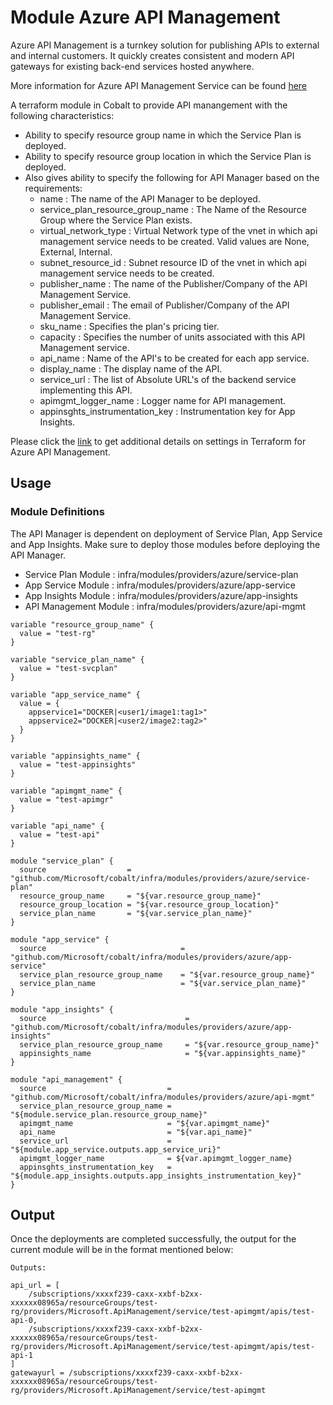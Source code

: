 # Module Azure API Management

Azure API Management is a turnkey solution for publishing APIs to external and internal customers. It quickly creates consistent and modern API gateways for existing back-end services hosted anywhere.

More information for Azure API Management Service can be found [here](https://azure.microsoft.com/en-us/services/api-management)

A terraform module in Cobalt to provide API manangement with the following characteristics:

- Ability to specify resource group name in which the Service Plan is deployed.
- Ability to specify resource group location in which the Service Plan is deployed.
- Also gives ability to specify the following for API Manager based on the requirements:
  - name : The name of the API Manager to be deployed.
  - service_plan_resource_group_name : The Name of the Resource Group where the Service Plan exists.
  - virtual_network_type : Virtual Network type of the vnet in which api management service needs to be created. Valid values are None, External, Internal.
  - subnet_resource_id : Subnet resource ID of the vnet in which api management service needs to be created.
  - publisher_name : The name of the Publisher/Company of the API Management Service.
  - publisher_email : The email of Publisher/Company of the API Management Service.
  - sku_name : Specifies the plan's pricing tier.
  - capacity : Specifies the number of units associated with this API Management service.
  - api_name : Name of the API's to be created for each app service.
  - display_name : The display name of the API.
  - service_url : The list of Absolute URL's of the backend service implementing this API.
  - apimgmt_logger_name : Logger name for API management.
  - appinsghts_instrumentation_key : Instrumentation key for App Insights.

Please click the [link](https://www.terraform.io/docs/providers/azurerm/d/api_management.html) to get additional details on settings in Terraform for Azure API Management.

## Usage

### Module Definitions

The API Manager is dependent on deployment of Service Plan, App Service and App Insights. Make sure to deploy those modules before deploying the API Manager.

- Service Plan Module : infra/modules/providers/azure/service-plan
- App Service Module : infra/modules/providers/azure/app-service
- App Insights Module : infra/modules/providers/azure/app-insights
- API Management Module : infra/modules/providers/azure/api-mgmt

```
variable "resource_group_name" {
  value = "test-rg"
}

variable "service_plan_name" {
  value = "test-svcplan"
}

variable "app_service_name" {
  value = {
    appservice1="DOCKER|<user1/image1:tag1>"
    appservice2="DOCKER|<user2/image2:tag2>"
  }
}

variable "appinsights_name" {
  value = "test-appinsights"
}

variable "apimgmt_name" {
  value = "test-apimgr"
}

variable "api_name" {
  value = "test-api"
}

module "service_plan" {
  source                  = "github.com/Microsoft/cobalt/infra/modules/providers/azure/service-plan"
  resource_group_name     = "${var.resource_group_name}"
  resource_group_location = "${var.resource_group_location}"
  service_plan_name       = "${var.service_plan_name}"
}

module "app_service" {
  source                              = "github.com/Microsoft/cobalt/infra/modules/providers/azure/app-service"
  service_plan_resource_group_name    = "${var.resource_group_name}"
  service_plan_name                   = "${var.service_plan_name}"
}

module "app_insights" {
  source                               = "github.com/Microsoft/cobalt/infra/modules/providers/azure/app-insights"
  service_plan_resource_group_name     = "${var.resource_group_name}"
  appinsights_name                     = "${var.appinsights_name}"
}

module "api_management" {
  source                           = "github.com/Microsoft/cobalt/infra/modules/providers/azure/api-mgmt"
  service_plan_resource_group_name = "${module.service_plan.resource_group_name}"
  apimgmt_name                     = "${var.apimgmt_name}"
  api_name                         = "${var.api_name}"
  service_url                      = "${module.app_service.outputs.app_service_uri}"
  apimgmt_logger_name              = ${var.apimgmt_logger_name}
  appinsghts_instrumentation_key   = "${module.app_insights.outputs.app_insights_instrumentation_key}"
}
```

## Output

Once the deployments are completed successfully, the output for the current module will be in the format mentioned below:

```
Outputs:

api_url = [
    /subscriptions/xxxxf239-caxx-xxbf-b2xx-xxxxxx08965a/resourceGroups/test-rg/providers/Microsoft.ApiManagement/service/test-apimgmt/apis/test-api-0,
    /subscriptions/xxxxf239-caxx-xxbf-b2xx-xxxxxx08965a/resourceGroups/test-rg/providers/Microsoft.ApiManagement/service/test-apimgmt/apis/test-api-1
]
gatewayurl = /subscriptions/xxxxf239-caxx-xxbf-b2xx-xxxxxx08965a/resourceGroups/test-rg/providers/Microsoft.ApiManagement/service/test-apimgmt
```
